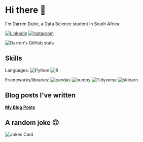 # Hi there 👋

I'm Darren Dube, a Data Science student in South Africa

[![Linkedin](https://img.shields.io/badge/Linkedin-0077B5?style=for-the-badge&logo=linkedin&logoColor=white)](https://linkedin.com/in/darrendube) 
[![Instagram](https://img.shields.io/badge/Instagram-DD2A76?style=for-the-badge&logo=instagram&logoColor=white)](https://instagram.com/darrenzdube)

![Darren's GitHub stats](https://github-readme-stats.vercel.app/api?username=darrendube&show_icons=true&hide_rank=true&theme=codeSTACKr&border_radius=0)

## Skills

Languages:
![Python](https://img.shields.io/badge/Python-FFD43B?style=for-the-badge&logo=python&logoColor=blue) 
![R](https://img.shields.io/badge/R-276DC3?style=for-the-badge&logo=r&logoColor=white)

Frameworks/libraries:
![pandas](https://img.shields.io/badge/Pandas-2C2D72?style=for-the-badge&logo=pandas&logoColor=white) 
![numpy](https://img.shields.io/badge/Numpy-777BB4?style=for-the-badge&logo=numpy&logoColor=white)
![Tidyverse](https://img.shields.io/badge/Tidyverse-3B2459?style=for-the-badge&logo=tidyverse&logoColor=white)
![sklearn](https://img.shields.io/badge/Scikit_learn-3B2459?style=for-the-badge&logo=scikit-learn&logoColor=white)




## Blog posts I've written

[**My Blog Posts**](https://darrendube.github.io/blog)

## A random joke 🙃

![Jokes Card](https://readme-jokes.vercel.app/api)


